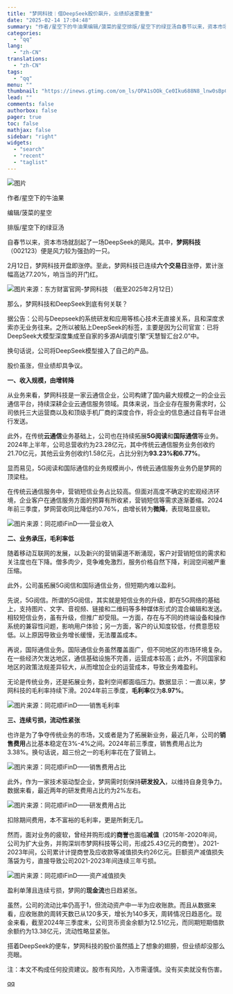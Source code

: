 ```yaml
---
title: "梦网科技︱借DeepSeek股价飙升，业绩却迷雾重重"
date: "2025-02-14 17:04:48"
summary: "作者/星空下的牛油果编辑/菠菜的星空排版/星空下的绿豆汤自春节以来，资本市场就刮起了一场DeepSe..."
categories:
  - "qq"
lang:
  - "zh-CN"
translations:
  - "zh-CN"
tags:
  - "qq"
menu: ""
thumbnail: "https://inews.gtimg.com/om_ls/OPA1sOOk_Ce0Iku688N8_lnw0sBpCoAZac600AgquVqQ8AA_640360/0"
lead: ""
comments: false
authorbox: false
pager: true
toc: false
mathjax: false
sidebar: "right"
widgets:
  - "search"
  - "recent"
  - "taglist"
---
```


![图片](https://inews.gtimg.com/news_bt/OGmkCLuSpRfV5JN9gQRHJgggM9kvazOXZD-CHiVuvcuP8AA/641)

作者/星空下的牛油果

编辑/菠菜的星空

排版/星空下的绿豆汤

自春节以来，资本市场就刮起了一场DeepSeek的飓风。其中，**梦网科技**（002123）便是风力较为强劲的一只。

2月12日，梦网科技开盘即涨停。至此，梦网科技已连续**六个交易日**涨停，累计涨幅高达77.20%，响当当的开门红。

![图片](https://inews.gtimg.com/news_bt/O0spDuJbi47td5T7nc4O0jtCHkYPoE8wrpSxi0NDJPfHYAA/641)来源：东方财富官网-梦网科技 （截至2025年2月12日）

那么，梦网科技和DeepSeek到底有何关联？

据公告：公司与Deepseek的系统研发和应用等核心技术无直接关系，且和深度求索亦无业务往来。之所以被贴上DeepSeek的标签，主要是因为公司官宣：已将DeepSeek大模型深度集成至自家的多源AI调度引擎“天慧智汇台2.0”中。

换句话说，公司将DeepSeek模型接入了自己的产品。

股价虽涨，但业绩却具争议。

**一、收入规模，由增转降**

从业务来看，梦网科技是一家云通信企业，公司构建了国内最大规模之一的企业云通信平台，持续深耕企业云通信服务领域。具体来说，当企业存在服务需求时，公司依托三大运营商以及和顶级手机厂商的深度合作，将企业的信息通过自有平台进行发送。

此外，在传统**云通信**业务基础上，公司也在持续拓展**5G阅读**和**国际通信**等业务。2024年上半年，公司总营收约为23.28亿元，其中传统云通信服务业务创收约21.70亿元，其他云业务创收约1.58亿元，占比分别为**93.23%**和**6.77%**。

显而易见，5G阅读和国际通信的业务规模尚小，传统云通信服务业务仍是梦网的顶梁柱。

在传统云通信服务中，营销短信业务占比较高。但面对高度不确定的宏观经济环境，企业客户在通信服务方面的预算有所收紧，营销短信等需求逐渐萎缩。2024年前三季度，梦网营收同比降低约0.76%，由增长转为**微降**，表现略显疲软。

![图片](https://inews.gtimg.com/news_bt/OX_Xnpm8xKX9HtLOqNvn5ZB1tdU-qcB1rT0Iv0fS172XkAA/641)来源：同花顺iFinD——营业收入

**二、业务承压，毛利率低**

随着移动互联网的发展，以及新兴的营销渠道不断涌现，客户对营销短信的需求和关注度也在下降。僧多肉少，竞争难免激烈，服务价格自然下降，利润空间被严重压缩。

此外，公司虽拓展5G阅信和国际通信业务，但短期内难以盈利。

先说，5G阅信。所谓的5G阅信，其实就是短信业务的升级，即在5G网络的基础上，支持图片、文字、音视频、链接和二维码等多种媒体形式的混合编辑和发送。相较短信业务，虽有升级，但推广却受阻。一方面，存在与不同的终端设备和操作系统的兼容性问题，影响用户体验；另一方面，客户的认知度较低，付费意愿较低。以上原因导致业务增长缓慢，无法覆盖成本。

再说，国际通信业务。国际通信业务虽然覆盖面广，但不同地区的市场环境复杂。在一些经济欠发达地区，通信基础设施不完善，运营成本较高；此外，不同国家和地区的政策法规差异较大，从而增加企业的运营成本，导致业务难盈利。

无论是传统业务，还是拓展业务，盈利空间都面临压力。数据显示：一直以来，梦网科技的毛利率持续下滑。2024年前三季度，**毛利率**仅为**8.97%**。

![图片](https://inews.gtimg.com/news_bt/OIM-QLYrFNwr9h2xFw_HBODEqmfpcVqr8e9QKw7qvsvGAAA/641)来源：同花顺iFinD——销售毛利率

**三、连续亏损，流动性紧张**

也许是为了争夺传统业务的市场，又或者是为了拓展新业务，最近几年，公司的**销售费用**占比基本稳定在3%-4%之间。2024年前三季度，销售费用占比为3.38%。换句话说，超三份之一的毛利率花在了营销上。

![图片](https://inews.gtimg.com/news_bt/OLUDm87B-Dc4Mt71RAbtaJIEmtsn3uzPz5mU0E0kVKx0cAA/641)来源：同花顺iFinD——销售费用占比

此外，作为一家技术驱动型企业，梦网需时刻保持**研发投入**，以维持自身竞争力。数据来看，最近两年的研发费用占比约为2%左右。

![图片](https://inews.gtimg.com/news_bt/OQjtNMy-_tW7HQfE9cB3Ko05wmA-SKVmJIto8AtbUsqwkAA/641)来源：同花顺iFinD——研发费用占比

扣除期间费用，本不富裕的毛利率，更是所剩无几。

然而，面对业务的疲软，曾经并购形成的**商誉**也面临**减值**（2015年-2020年间，公司为扩大业务，并购深圳市梦网科技等公司，形成25.43亿元的商誉）。2021-2023年间，公司累计计提商誉及应收款等减值损失约26亿元。巨额资产减值损失落袋为亏，直接导致公司2021-2023年间连续三年亏损。

![图片](https://inews.gtimg.com/news_bt/OE-g2NLqHnHukPgO25Y2YiAbQ58AB36Rl8j7xmag9hlSkAA/641)来源：同花顺iFinD——资产减值损失

盈利单薄且连续亏损，梦网的**现金流**也日趋紧张。

虽然，公司的流动比率仍高于1，但流动资产中一半为应收账款。而且从数据来看，应收账款的周转天数已从120多天，增长为140多天，周转情况日趋恶化。现金来看，截至2024年三季度末，公司货币资金余额为12.51亿元，而同期短期借款余额约为13.38亿元，流动性略显紧张。

搭着DeepSeek的便车，梦网科技的股价虽然插上了想象的翅膀，但业绩却没那么亮眼。

注：本文不构成任何投资建议。股市有风险，入市需谨慎。没有买卖就没有伤害。

[qq](https://new.qq.com/rain/a/20250214A06K8700)
